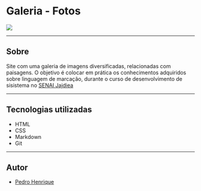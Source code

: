 # Galeria - Fotos

![](./preview.png)

---

## Sobre
Site com uma galeria de imagens diversificadas, relacionadas com paisagens. O objetivo é colocar em prática os conhecimentos adquiridos sobre linguagem de marcação, durante o curso de desenvolvimento de sisistema no [SENAI Jajdiea](https://sp.senai.br/unidade/jandira/)

---

## Tecnologias utilizadas

- HTML
- CSS
- Markdown
- Git

--- 

## Autor
- [Pedro Henrique](https://www.linkedin.com/in/pedro-fernandes-954b20308/)
